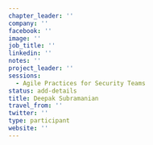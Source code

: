 ```yaml
---
chapter_leader: ''
company: ''
facebook: ''
image: ''
job_title: ''
linkedin: ''
notes: ''
project_leader: ''
sessions:
  - Agile Practices for Security Teams
status: add-details
title: Deepak Subramanian
travel_from: ''
twitter: ''
type: participant
website: ''
---
```


<!-- put more details about participant here -->
